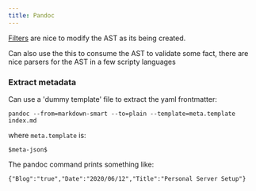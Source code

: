 ```yaml
---
title: Pandoc
---
```


[Filters](https://pandoc.org/filters.html) are nice to modify the AST as its being created.

Can also use the this to consume the AST to validate some fact, there are nice parsers for the AST in a few scripty languages

### Extract metadata

Can use a 'dummy template' file to extract the yaml frontmatter:

```
pandoc --from=markdown-smart --to=plain --template=meta.template index.md
```

where `meta.template` is:

`$meta-json$`

The pandoc command prints something like:

`{"Blog":"true","Date":"2020/06/12","Title":"Personal Server Setup"}`

